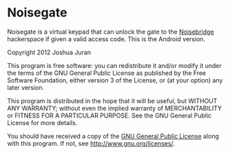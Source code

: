 Noisegate
=========

Noisegate is a virtual keypad that can unlock the gate to the [Noisebridge][] hackerspace if given a valid access code.  This is the Android version.

[Noisebridge]:  <https://www.noisebridge.net/>

Copyright 2012 Joshua Juran

This program is free software: you can redistribute it and/or modify it under the terms of the GNU General Public License as published by the Free Software Foundation, either version 3 of the License, or (at your option) any later version.

This program is distributed in the hope that it will be useful, but WITHOUT ANY WARRANTY; without even the implied warranty of MERCHANTABILITY or FITNESS FOR A PARTICULAR PURPOSE.  See the GNU General Public License for more details.

You should have received a copy of the [GNU General Public License][GPL] along with this program.  If not, see <http://www.gnu.org/licenses/>.

[GPL]:  <GPLv3.txt>


